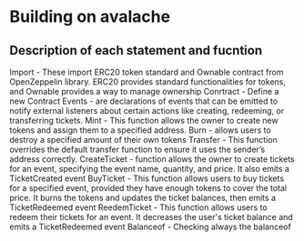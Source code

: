 # Building on avalache
## Description of each statement and fucntion
Import - These import ERC20 token standard and Ownable contract from OpenZeppelin library. ERC20 provides standard functionalities for tokens, and Ownable provides a way to manage ownership
Conrtract - Define a new Contract 
Events - are declarations of events that can be emitted to notify external listeners about certain actions like creating, redeeming, or transferring tickets.
Mint - This function allows the owner to create new tokens and assign them to a specified address.
Burn - allows users to destroy a specified amount of their own tokens
Transfer - This function overrides the default transfer function to ensure it uses the sender’s address correctly.
CreateTicket - function allows the owner to create tickets for an event, specifying the event name, quantity, and price. It also emits a TicketCreated event
BuyTicket - This function allows users to buy tickets for a specified event, provided they have enough tokens to cover the total price. It burns the tokens and updates the ticket balances, then emits a TicketRedeemed event
ReedemTicket - This function allows users to redeem their tickets for an event. It decreases the user's ticket balance and emits a TicketRedeemed event
Balanceof - Checking always the balanceof
